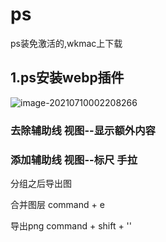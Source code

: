 # ps

ps装免激活的,wkmac上下载

## 1.ps安装webp插件

![image-20210710002208266](https://gitee.com/zyzcode/gitee-pic/raw/master/image-20210710002208266.png)

### 去除辅助线  视图--显示额外内容

### 添加辅助线  视图--标尺  手拉

分组之后导出图

合并图层 command + e

导出png  command + shift + ''

